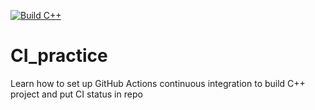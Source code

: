 [![Build C++](https://github.com/gadhiaeesha/CI_practice/actions/workflows/actions.yml/badge.svg)](https://github.com/gadhiaeesha/CI_practice/actions/workflows/actions.yml)

# CI_practice

Learn how to set up GitHub Actions continuous integration to build C++ project and put CI status in repo
